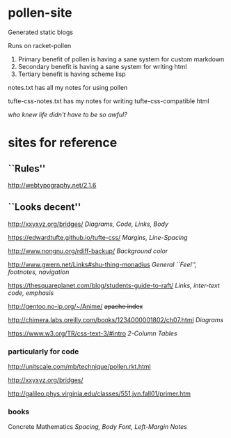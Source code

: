 # pollen-site
Generated static blogs

Runs on racket-pollen

1. Primary benefit of pollen is having a sane system for custom markdown
2. Secondary benefit is having a sane system for writing html
3. Tertiary benefit is having scheme lisp

notes.txt has all my notes for using pollen

tufte-css-notes.txt has my notes for writing tufte-css-compatible html

*who knew life didn't have to be so awful?*

# sites for reference
## ``Rules''
http://webtypography.net/2.1.6

## ``Looks decent''
http://xxyxyz.org/bridges/  *Diagrams, Code, Links, Body*

https://edwardtufte.github.io/tufte-css/   *Margins, Line-Spacing*

http://www.nongnu.org/rdiff-backup/        *Background color*

http://www.gwern.net/Links#shu-thing-monadius  *General ``Feel'', footnotes, navigation*

https://thesquareplanet.com/blog/students-guide-to-raft/  *Links, inter-text code, emphasis*

http://gentoo.no-ip.org/~/Anime/ ~~apache index~~

http://chimera.labs.oreilly.com/books/1234000001802/ch07.html *Diagrams*

https://www.w3.org/TR/css-text-3/#intro *2-Column Tables*

### particularly for code
http://unitscale.com/mb/technique/pollen.rkt.html

http://xxyxyz.org/bridges/

http://galileo.phys.virginia.edu/classes/551.jvn.fall01/primer.htm

### books
Concrete Mathematics *Spacing, Body Font, Left-Margin Notes*
